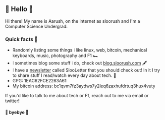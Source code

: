 ## :wave: Hello :wave:

<!-- <img src="https://i.giphy.com/media/dbtDDSvWErdf2/giphy.webp"></img> -->

Hi there! My name is Aarush, on the internet as sloorush and I'm a Computer Science Undergrad.

### Quick facts 🧩

- Randomly listing some things i like linux, web, bitcoin, mechanical keyboards, music, photography and F1 🏎️
- I sometimes blog some stuff i do, check out [blog.sloorush.com](https://blog.sloorush.com/) 🖋️
- I have a [newsletter](https://slooletter.sloorush.com) called SlooLetter that you should check out! In it I try to share stuff I read/watch every day about tech. 📰
- GPG: 1EAC62FCE2263A61
- My bitcoin address: bc1qvm7fz3aydws7y2leq6zaxhufdrtuq3hux4vuty

If you'd like to talk to me about tech or F1, reach out to me via email or twitter!

#### :wave: byebye :wave:
